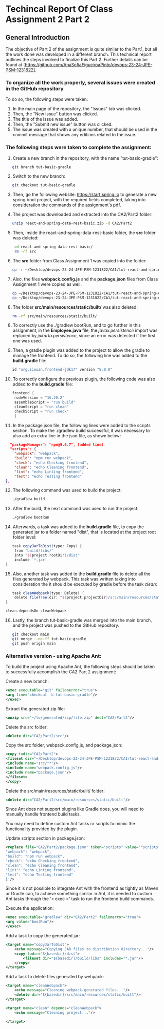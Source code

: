 # Techincal Report Of Class Assignment 2 Part 2

## General Introduction
The objective of Part 2 of the assignment is quite similar to the Part1, but all the work done was developed in a different branch. This technical report outlines the steps involved to finalize this Part 2.
Further details can be found at [https://github.com/AnaSofiaFigueiroaPinto/devops-23-24-JPE-PSM-1231822].

### To organize all the work properly, several issues were created in the GitHub repository
To do so, the following steps were taken:
1. In the main page of the repository, the "Issues" tab was clicked.
2. Then, the "New issue" button was clicked.
3. The title of the issue was added.
4. Then, the "Submit new issue" button was clicked.
5. The issue was created with a unique number, that should be used in the commit message that shows any editions related to the issue.

### The following steps were taken to complete the assignment:
1. Create a new branch in the repository, with the name "tut-basic-gradle":
```bash
   git branch tut-basic-gradle
   ```
2. Switch to the new branch:
```bash
   git checkout tut-basic-gradle
   ```
3. Then, go the following website: https://start.spring.io to generate a new spring boot project, with the required fields completed, taking into consideration the commands of the assignment's pdf. 

4. The project was downloaded and extracted into the CA2/Part2 folder:
```bash
   unzip react-and-spring-data-rest-basic.zip -d CA2/Part2
   ```
5. Then, inside the react-and-spring-data-rest-basic folder, the **src** folder was deleted:
```bash
    cd react-and-spring-data-rest-basic/
    rm -rf src
   ```
6. The **src** folder from Class Assignment 1 was copied into the folder:
```bash
   cp -r ~/Desktop/devops-23-24-JPE-PSM-1231822/CA1/tut-react-and-spring-data-rest/basic/src . 
   ```
7. Also, the files **webpack.config.js** and the **package.json** files from Class Assignment 1 were copied as well.
```bash
   cp ~/Desktop/devops-23-24-JPE-PSM-1231822/CA1/tut-react-and-spring-data-rest/basic/webpack.config.js .
   cp ~/Desktop/devops-23-24-JPE-PSM-1231822/CA1/tut-react-and-spring-data-rest/basic/package.json .
   ```
8. The folder **src/main/resources/static/built/** was also deleted:
```bash
   rm -rf src/main/resources/static/built/
   ```
8. To correctly use the ./gradlew bootRun, and to go further in this assignment, in the **Employee.java** file, the *javax.persistence* import was replaced by *jakarta.persistence*, since an error was detected if the first one was used.

9. Then, a gradle plugin was added to the project to allow the gradle to manage the frontend. To do so, the following line was added to the **build.gradle** file:
```gradle
   id "org.siouan.frontend-jdk17" version "8.0.0"
   ```
10. To correctly configure the previous plugin, the following code was also added to the **build.gradle** file:
```gradle
   frontend {
	nodeVersion = "16.20.2"
	assembleScript = "run build"
	cleanScript = "run clean"
	checkScript = "run check"
	}
   ```

11. In the package.json file, the following lines were added to the scripts section. To make the ./gradlew build successful, it was necessary to also add an extra line in the json file, as shown below:
```json
  "packageManager": "npm@9.6.7", (added line)
  "scripts": {
    "webpack": "webpack",
    "build": "npm run webpack",
    "check": "echo Checking frontend",
    "clean": "echo Cleaning frontend",
    "lint": "echo Linting frontend",
    "test": "echo Testing frontend"
},
   ```
12. The following command was used to build the project:
```bash
   ./gradlew build
   ```
13. After the build, the next command was used to run the project:
```bash
   ./gradlew bootRun
   ```
14. Afterwards, a task was added to the **build.gradle** file, to copy the generated jar to a folder named "dist", that is located at the project root folder level:
```gradle
   task copyJarToDist(type: Copy) {
	from 'build/libs/'
	into "${project.rootDir}/dist"
	include '*.jar'
}
   ```
15. Also, another task was added to the **build.gradle** file to delete all the files generated by webpack. This task was written taking into consideration the it should be executed by gradle before the task *clean*:
```gradle
   task cleanWebpack(type: Delete) {
	delete fileTree(dir: "${project.projectDir}/src/main/resources/static/built")
}

clean.dependsOn cleanWebpack
   ```
16. Lastly, the branch tut-basic-gradle was merged into the main branch, and the project was pushed to the GitHub repository.
```bash
   git checkout main
   git merge --no-ff tut-basic-gradle
   git push origin main
   ```

### Alternative version - using Apache Ant:
To build the project using Apache Ant, the following steps should be taken to successfully accomplish the CA2 Part 2 assignment:

Create a new branch:
```xml
<exec executable="git" failonerror="true">
<arg line="checkout -b tut-basic-gradle"/>
</exec>
````
Extract the generated zip file:
```xml
<unzip src="~/to/generated/zip/file.zip" dest="CA2/Part2"/>
```
Delete the src folder:
```xml
<delete dir="CA2/Part2/src"/>
```

Copy the src folder, webpack.config.js, and package.json:

```xml
<copy todir="CA2/Part2">
<fileset dir="~/Desktop/devops-23-24-JPE-PSM-1231822/CA1/tut-react-and-spring-data-rest/basic/">
<include name="src/**"/>
<include name="webpack.config.js"/>
<include name="package.json"/>
</fileset>
</copy>
```
Delete the src/main/resources/static/built/ folder:
```xml
<delete dir="CA2/Part2/src/main/resources/static/built"/>
```

Since Ant does not support plugins like Gradle does, you will need to manually handle frontend build tasks.

You may need to define custom Ant tasks or scripts to mimic the functionality provided by the plugin.

Update scripts section in package.json:

```xml
<replace file="CA2/Part2/package.json" token="scripts" value='"scripts": {
"webpack": "webpack",
"build": "npm run webpack",
"check": "echo Checking frontend",
"clean": "echo Cleaning frontend",
"lint": "echo Linting frontend",
"test": "echo Testing frontend"
}'/>
```
Since it is not possible to integrate Ant with the frontend as tightly as Maven or Gradle can, to achieve something similar in Ant, it is needed to custom Ant tasks through the '< exec >' task to run the frontend build commands.

Execute the application:
```xml
<exec executable="gradlew" dir="CA2/Part2" failonerror="true">
<arg value="bootRun"/>
</exec>
```


Add a task to copy the generated jar:

```xml
<target name="copyJarToDist">
    <echo message="Copying JAR files to distribution directory..."/>
    <copy todir="${basedir}/dist">
        <fileset dir="${basedir}/build/libs" includes="*.jar"/>
    </copy>
</target>
```

Add a task to delete files generated by webpack:

```xml
<target name="cleanWebpack">
    <echo message="Cleaning webpack-generated files..."/>
    <delete dir="${basedir}/src/main/resources/static/built"/>
</target>
```
```xml
<target name="clean" depends="cleanWebpack">
    <echo message="Cleaning project..."/>

</target>
```





